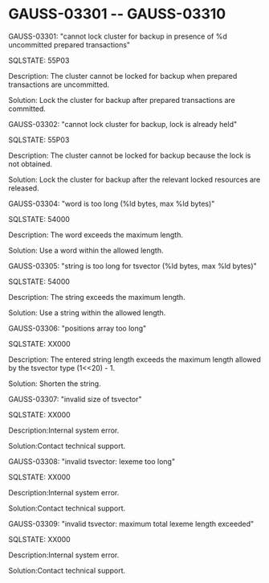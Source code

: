 # GAUSS-03301 -- GAUSS-03310<a name="EN-US_TOPIC_0302073046"></a>

GAUSS-03301: "cannot lock cluster for backup in presence of %d uncommitted prepared transactions"

SQLSTATE: 55P03

Description: The cluster cannot be locked for backup when prepared transactions are uncommitted.

Solution: Lock the cluster for backup after prepared transactions are committed.

GAUSS-03302: "cannot lock cluster for backup, lock is already held"

SQLSTATE: 55P03

Description: The cluster cannot be locked for backup because the lock is not obtained.

Solution: Lock the cluster for backup after the relevant locked resources are released.

GAUSS-03304: "word is too long \(%ld bytes, max %ld bytes\)"

SQLSTATE: 54000

Description: The word exceeds the maximum length.

Solution: Use a word within the allowed length.

GAUSS-03305: "string is too long for tsvector \(%ld bytes, max %ld bytes\)"

SQLSTATE: 54000

Description: The string exceeds the maximum length.

Solution: Use a string within the allowed length.

GAUSS-03306: "positions array too long"

SQLSTATE: XX000

Description: The entered string length exceeds the maximum length allowed by the tsvector type \(1<<20\) - 1.

Solution: Shorten the string.

GAUSS-03307: "invalid size of tsvector"

SQLSTATE: XX000

Description:Internal system error.

Solution:Contact technical support.

GAUSS-03308: "invalid tsvector: lexeme too long"

SQLSTATE: XX000

Description:Internal system error.

Solution:Contact technical support.

GAUSS-03309: "invalid tsvector: maximum total lexeme length exceeded"

SQLSTATE: XX000

Description:Internal system error.

Solution:Contact technical support.

